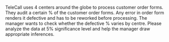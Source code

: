 TeleCall uses 4 centers around the globe to process customer order forms. They audit a certain %  of the customer order forms. Any error in order form renders it defective and has to be reworked before processing. The manager wants to check whether the defective %  varies by centre. Please analyze the data at 5% significance level and help the manager draw appropriate inferences.
